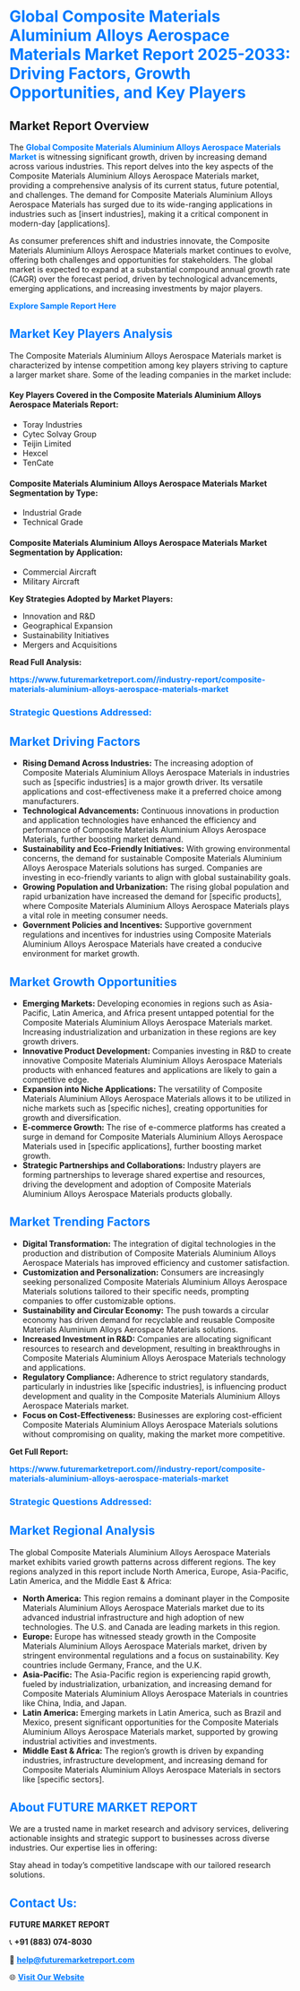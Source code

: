 <h1 style="color: #007BFF;">Global Composite Materials Aluminium Alloys Aerospace Materials Market Report 2025-2033: Driving Factors, Growth Opportunities, and Key Players</h1>

<section id="overview">
<h2>Market Report Overview</h2>
<p>The <a href="https://www.futuremarketreport.com//industry-report/composite-materials-aluminium-alloys-aerospace-materials-market" style="color: #007BFF; text-decoration: none;"><strong>Global Composite Materials Aluminium Alloys Aerospace Materials Market</strong></a> is witnessing significant growth, driven by increasing demand across various industries. This report delves into the key aspects of the Composite Materials Aluminium Alloys Aerospace Materials market, providing a comprehensive analysis of its current status, future potential, and challenges. The demand for Composite Materials Aluminium Alloys Aerospace Materials has surged due to its wide-ranging applications in industries such as [insert industries], making it a critical component in modern-day [applications].</p>
<p>As consumer preferences shift and industries innovate, the Composite Materials Aluminium Alloys Aerospace Materials market continues to evolve, offering both challenges and opportunities for stakeholders. The global market is expected to expand at a substantial compound annual growth rate (CAGR) over the forecast period, driven by technological advancements, emerging applications, and increasing investments by major players.</p>
</section>

<section id="overview">
<p><a href="https://www.futuremarketreport.com//request-sample/reportId=89719" style="color: #007BFF; text-decoration: none;"><strong>Explore Sample Report Here</strong></a></p>
</section>

<section id="key-players">
<h2 style="color: #007BFF;">Market Key Players Analysis</h2>
<p>The Composite Materials Aluminium Alloys Aerospace Materials market is characterized by intense competition among key players striving to capture a larger market share. Some of the leading companies in the market include:</p>
<h4>Key Players Covered in the Composite Materials Aluminium Alloys Aerospace Materials Report:</h4>
<ul><li>Toray Industries</li><li>Cytec Solvay Group</li><li>Teijin Limited</li><li>Hexcel</li><li>TenCate</li></ul>
<h4>Composite Materials Aluminium Alloys Aerospace Materials Market Segmentation by Type:</h4>
<ul><li>Industrial Grade</li><li>Technical Grade</li></ul>

<h4>Composite Materials Aluminium Alloys Aerospace Materials Market Segmentation by Application:</h4>
<ul><li>Commercial Aircraft</li><li>Military Aircraft</li></ul>
<p><strong>Key Strategies Adopted by Market Players:</strong></p>
<ul>
<li>Innovation and R&D</li>
<li>Geographical Expansion</li>
<li>Sustainability Initiatives</li>
<li>Mergers and Acquisitions</li>
</ul>
</section>

<section>
<p><strong>Read Full Analysis: </strong></p><a href="https://www.futuremarketreport.com//industry-report/composite-materials-aluminium-alloys-aerospace-materials-market" style="color: #007BFF; text-decoration: none;"><strong>https://www.futuremarketreport.com//industry-report/composite-materials-aluminium-alloys-aerospace-materials-market</strong></a>
<h3 style="color: #007BFF;">Strategic Questions Addressed:</h3>
</section>

<section id="driving-factors">
<h2 style="color: #007BFF;">Market Driving Factors</h2>
<ul>
<li><strong>Rising Demand Across Industries:</strong> The increasing adoption of Composite Materials Aluminium Alloys Aerospace Materials in industries such as [specific industries] is a major growth driver. Its versatile applications and cost-effectiveness make it a preferred choice among manufacturers.</li>
<li><strong>Technological Advancements:</strong> Continuous innovations in production and application technologies have enhanced the efficiency and performance of Composite Materials Aluminium Alloys Aerospace Materials, further boosting market demand.</li>
<li><strong>Sustainability and Eco-Friendly Initiatives:</strong> With growing environmental concerns, the demand for sustainable Composite Materials Aluminium Alloys Aerospace Materials solutions has surged. Companies are investing in eco-friendly variants to align with global sustainability goals.</li>
<li><strong>Growing Population and Urbanization:</strong> The rising global population and rapid urbanization have increased the demand for [specific products], where Composite Materials Aluminium Alloys Aerospace Materials plays a vital role in meeting consumer needs.</li>
<li><strong>Government Policies and Incentives:</strong> Supportive government regulations and incentives for industries using Composite Materials Aluminium Alloys Aerospace Materials have created a conducive environment for market growth.</li>
</ul>
</section>

<section id="growth-opportunities">
<h2 style="color: #007BFF;">Market Growth Opportunities</h2>
<ul>
<li><strong>Emerging Markets:</strong> Developing economies in regions such as Asia-Pacific, Latin America, and Africa present untapped potential for the Composite Materials Aluminium Alloys Aerospace Materials market. Increasing industrialization and urbanization in these regions are key growth drivers.</li>
<li><strong>Innovative Product Development:</strong> Companies investing in R&D to create innovative Composite Materials Aluminium Alloys Aerospace Materials products with enhanced features and applications are likely to gain a competitive edge.</li>
<li><strong>Expansion into Niche Applications:</strong> The versatility of Composite Materials Aluminium Alloys Aerospace Materials allows it to be utilized in niche markets such as [specific niches], creating opportunities for growth and diversification.</li>
<li><strong>E-commerce Growth:</strong> The rise of e-commerce platforms has created a surge in demand for Composite Materials Aluminium Alloys Aerospace Materials used in [specific applications], further boosting market growth.</li>
<li><strong>Strategic Partnerships and Collaborations:</strong> Industry players are forming partnerships to leverage shared expertise and resources, driving the development and adoption of Composite Materials Aluminium Alloys Aerospace Materials products globally.</li>
</ul>
</section>

<section id="trending-factors">
<h2 style="color: #007BFF;">Market Trending Factors</h2>
<ul>
<li><strong>Digital Transformation:</strong> The integration of digital technologies in the production and distribution of Composite Materials Aluminium Alloys Aerospace Materials has improved efficiency and customer satisfaction.</li>
<li><strong>Customization and Personalization:</strong> Consumers are increasingly seeking personalized Composite Materials Aluminium Alloys Aerospace Materials solutions tailored to their specific needs, prompting companies to offer customizable options.</li>
<li><strong>Sustainability and Circular Economy:</strong> The push towards a circular economy has driven demand for recyclable and reusable Composite Materials Aluminium Alloys Aerospace Materials solutions.</li>
<li><strong>Increased Investment in R&D:</strong> Companies are allocating significant resources to research and development, resulting in breakthroughs in Composite Materials Aluminium Alloys Aerospace Materials technology and applications.</li>
<li><strong>Regulatory Compliance:</strong> Adherence to strict regulatory standards, particularly in industries like [specific industries], is influencing product development and quality in the Composite Materials Aluminium Alloys Aerospace Materials market.</li>
<li><strong>Focus on Cost-Effectiveness:</strong> Businesses are exploring cost-efficient Composite Materials Aluminium Alloys Aerospace Materials solutions without compromising on quality, making the market more competitive.</li>
</ul>
</section>

<section>
<p><strong>Get Full Report: </strong></p><a href="https://www.futuremarketreport.com//industry-report/composite-materials-aluminium-alloys-aerospace-materials-market" style="color: #007BFF; text-decoration: none;"><strong>https://www.futuremarketreport.com//industry-report/composite-materials-aluminium-alloys-aerospace-materials-market</strong></a>
<h3 style="color: #007BFF;">Strategic Questions Addressed:</h3>
</section>


<section id="regional-analysis">
<h2 style="color: #007BFF;">Market Regional Analysis</h2>
<p>The global Composite Materials Aluminium Alloys Aerospace Materials market exhibits varied growth patterns across different regions. The key regions analyzed in this report include North America, Europe, Asia-Pacific, Latin America, and the Middle East & Africa:</p>
<ul>
<li><strong>North America:</strong> This region remains a dominant player in the Composite Materials Aluminium Alloys Aerospace Materials market due to its advanced industrial infrastructure and high adoption of new technologies. The U.S. and Canada are leading markets in this region.</li>
<li><strong>Europe:</strong> Europe has witnessed steady growth in the Composite Materials Aluminium Alloys Aerospace Materials market, driven by stringent environmental regulations and a focus on sustainability. Key countries include Germany, France, and the U.K.</li>
<li><strong>Asia-Pacific:</strong> The Asia-Pacific region is experiencing rapid growth, fueled by industrialization, urbanization, and increasing demand for Composite Materials Aluminium Alloys Aerospace Materials in countries like China, India, and Japan.</li>
<li><strong>Latin America:</strong> Emerging markets in Latin America, such as Brazil and Mexico, present significant opportunities for the Composite Materials Aluminium Alloys Aerospace Materials market, supported by growing industrial activities and investments.</li>
<li><strong>Middle East & Africa:</strong> The region’s growth is driven by expanding industries, infrastructure development, and increasing demand for Composite Materials Aluminium Alloys Aerospace Materials in sectors like [specific sectors].</li>
</ul>
</section>

<footer>
<h2 style="color: #007BFF;">About FUTURE MARKET REPORT</h2>
<p>We are a trusted name in market research and advisory services, delivering actionable insights and strategic support to businesses across diverse industries. Our expertise lies in offering:</p>

<p>Stay ahead in today’s competitive landscape with our tailored research solutions.</p>

<h2 style="color: #007BFF;">Contact Us:</h2>
<p><strong>FUTURE MARKET REPORT</strong></p>
<p>📞 <strong>+91 (883) 074-8030</strong></p>
<p>📧 <strong><a href="mailto:help@futuremarketreport.com" style="color: #007BFF;">help@futuremarketreport.com</a></strong></p>
<p>🌐 <strong><a href="https://www.futuremarketreport.com/" style="color: #007BFF;">Visit Our Website</a></strong></p>
</footer>